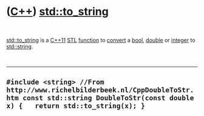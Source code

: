 
 

 

 

 

 

([C++](Cpp.md)) [std::to\_string](CppTo_string.md)
====================================================

 

[std::to\_string](CppTo_string.md) is a [C++11](Cpp11.md)
[STL](CppStl.md) [function](CppFunction.md) to
[convert](CppConvert.md) a [bool](CppBool.md), [double](CppDouble.md)
or [integer](CppInt.md) to [std::string](CppString.md).

 

  --------------------------------------------------------------------------------------------------------------------------------------------------------------
  ` #include <string> //From http://www.richelbilderbeek.nl/CppDoubleToStr.htm const std::string DoubleToStr(const double x) {   return std::to_string(x); } `
  --------------------------------------------------------------------------------------------------------------------------------------------------------------

 

 

 

 

 

 

